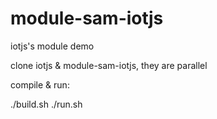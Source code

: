 # module-sam-iotjs
iotjs's module demo

clone iotjs & module-sam-iotjs, they are parallel

compile & run:

./build.sh
./run.sh

